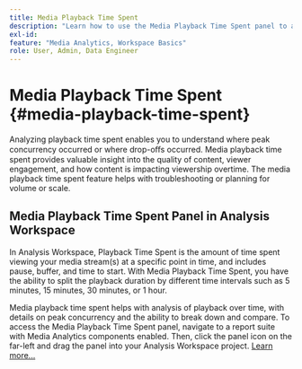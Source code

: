 ```yaml
---
title: Media Playback Time Spent
description: "Learn how to use the Media Playback Time Spent panel to analyze playback time spent and to understand peak concurrency and where drop-offs occurred."
exl-id:
feature: "Media Analytics, Workspace Basics"
role: User, Admin, Data Engineer
---
```

# Media Playback Time Spent {#media-playback-time-spent}

Analyzing playback time spent enables you to understand where peak concurrency occurred or where drop-oﬀs occurred. Media playback time spent provides valuable insight into the quality of content, viewer engagement, and how content is impacting viewership overtime. The media playback time spent feature helps with troubleshooting or planning for volume or scale.

## Media Playback Time Spent Panel in Analysis Workspace

In Analysis Workspace, Playback Time Spent is the amount of time spent viewing your media stream(s) at a specific point in time, and includes pause, buffer, and time to start. With Media Playback Time Spent, you have the ability to split the playback duration by different time intervals such as 5 minutes, 15 minutes, 30 minutes, or 1 hour.


Media playback time spent helps with analysis of playback over time, with details on peak concurrency and the ability to break down and compare. To access the Media Playback Time Spent panel, navigate to a report suite with Media Analytics components enabled. Then, click the panel icon on the far-left and drag the panel into your Analysis Workspace project. [Learn more...](https://experienceleague.adobe.com/docs/analytics/analyze/analysis-workspace/panels/media-playback-time-spent.html)

<!-- ## DOES THIS APPLY Get Concurrent Viewers via Analytics Reporting API

REVISE You can also get concurrent viewer data for up to 1-month at a time at minute-level granularity using the Analytics Reporting API 2.0.  The reporting API uses the same definition of concurrent viewers as Analysis Workspace.  For more information see [_*Get concurrent viewers JSON report data with Analytics 2.0 APIs*_](/help/media-reports/media-default-reports/get-concurrent-json20.md). -->
